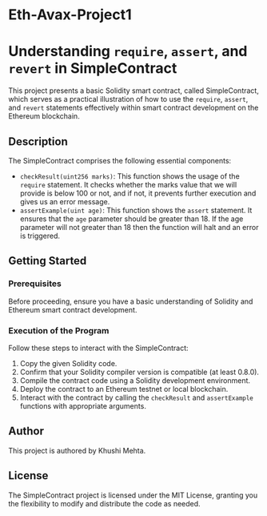 # Eth-Avax-Project1
# Understanding `require`, `assert`, and `revert` in SimpleContract

This project presents a basic Solidity smart contract, called SimpleContract, which serves as a practical illustration of how to use the `require`, `assert`, and `revert` statements effectively within smart contract development on the Ethereum blockchain.

## Description

The SimpleContract comprises the following essential components:

- `checkResult(uint256 marks)`: This function shows the usage of the `require` statement. It checks whether the marks value that we will provide is below 100 or not, and if not, it prevents further execution and gives us an error message.
- `assertExample(uint age)`: This function shows the `assert` statement. It ensures that the `age` parameter should be greater than 18. If the age parameter will not greater than 18 then the function will halt and an error is triggered.


## Getting Started

### Prerequisites

Before proceeding, ensure you have a basic understanding of Solidity and Ethereum smart contract development.

### Execution of the Program

Follow these steps to interact with the SimpleContract:

1. Copy the given Solidity code.
2. Confirm that your Solidity compiler version is compatible (at least 0.8.0).
3. Compile the contract code using a Solidity development environment.
4. Deploy the contract to an Ethereum testnet or local blockchain.
5. Interact with the contract by calling the `checkResult` and `assertExample` functions with appropriate arguments.

## Author

This project is authored by Khushi Mehta.

## License

The SimpleContract project is licensed under the MIT License, granting you the flexibility to modify and distribute the code as needed.
